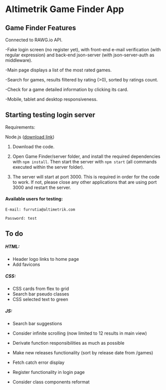 # Altimetrik Game Finder App



## Game Finder Features

Connected to RAWG.io API. 

-Fake login screen (no register yet), with front-end e-mail verification (with regular expression) and back-end json-server (with json-server-auth as middleware). 

-Main page displays a list of the most rated games. 

-Search for games, results filtered by rating (>0), sorted by ratings count.

-Check for a game detailed information by clicking its card. 

-Mobile, tablet and desktop responsiveness. 



## Starting testing login server

Requirements:

Node.js ([download link](https://nodejs.org/en/download/))



1. Download the code. 

2. Open Game Finder/server folder, and install the required dependencies with `npm install`.  Then start the server with  `npm start` (all commands executed within the server folder).

3. The server will start at port 3000. This is required in order for the code to work. If not, please close any other applications that are using port 3000 and restart the server.

   

#### Available users for testing:

`E-mail: furrutia@altimetrik.com`

`Password: test`



## To do

##### HTML:

- Header logo links to home page
- Add favicons

##### CSS:

- CSS cards from flex to grid
- Search bar pseudo classes
- CSS selected text to green

##### JS:

- Search bar suggestions
- Consider infinite scrolling (now limited to 12 results in main view)
- Derivate function responsibilities as much as possible
- Make new releases functionality (sort by release date from /games)
- Fetch catch error display
- Register functionality in login page

- Consider class components reformat

